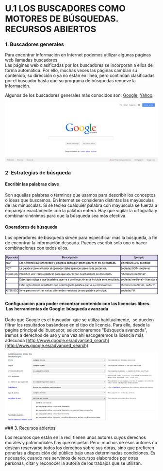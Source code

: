 # U.1 LOS BUSCADORES COMO MOTORES DE BÚSQUEDAS. RECURSOS ABIERTOS

### 1. Buscadores generales
  
Para encontrar información en Internet podemos utilizar algunas páginas web llamadas buscadores.  
Las páginas web clasificadas por los buscadores se incorporan a ellos de forma automática. Por ello, muchas veces las páginas cambian su contenido, su dirección o ya no están en línea, pero continúan clasificadas por el buscador hasta que su programa de búsquedas renueve la información.

Algunos de los buscadores generales más conocidos son: [Google](https://www.google.es/), [Yahoo](http://es.yahoo.com/).

![Página de inicio de Google](img/google1.png "Página de inicio de Google")

### 2. Estrategias de búsqueda

#### Escribir las palabras clave

Son aquellas palabras o términos que usamos para describir los conceptos o ideas que buscamos. En Internet se consideran distintas las mayúsculas de las minúsculas. Si se teclea cualquier palabra con mayúscula se fuerza a emparejar exactamente con la palabra entera. Hay que vigilar la ortografía y combinar sinónimos para que la búsqueda sea más efectiva.

#### Operadores de búsqueda

Los operadores de búsqueda sirven para especificar más la búsqueda, a fin de encontrar la información deseada. Puedes escribir solo uno o hacer combinaciones con todos ellos.

![Operadores para búsquedas en Internet](img/operadores.png "Operadores para búsquedas en Internet")

#### Configuración para poder encontrar contenido con las licencias libres.  Las herramientas de Google: búsqueda avanzada

Dado que Google es el buscador  que se utiliza habitualmente,  se pueden filtrar los resultados basándose en el tipo de licencia. Para ello, desde la página principal del buscador, seleccionaremos "Búsqueda avanzada", iremos a derechos de uso y una vez ahí escogeremos la licencia más adecuada [http://www.google.es/advanced_search](http://www.google.es/advanced_search)

![Búsqueda avanzada en Google](img/busavanzada.png "Búsqueda avanzada en Google")

### 3. Recursos abiertos

Los recursos que están en la red  tienen unos autores cuyos derechos morales y patrimoniales hay que respetar. Pero  muchos de esos autores no desean reservarse todos los derechos sobre sus obras, sino que prefieren ponerlas a disposición del público bajo unas determinadas condiciones. Es necesario, cuando nos servimos de recursos elaborados por otras personas, citar y reconocer la autoría de los trabajos que se utilizan.

